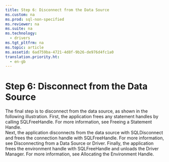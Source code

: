 ```yaml
---
title: Step 6: Disconnect from the Data Source
ms.custom: na
ms.prod: sql-non-specified
ms.reviewer: na
ms.suite: na
ms.technology: 
  - drivers
ms.tgt_pltfrm: na
ms.topic: article
ms.assetid: 6ad759ba-4721-4d8f-9b26-de976d4fc1a0
translation.priority.ht: 
  - en-gb
---
```

# Step 6: Disconnect from the Data Source
<?xml version="1.0" encoding="utf-8"?>
<developerWalkthroughDocument xmlns="http://ddue.schemas.microsoft.com/authoring/2003/5" xmlns:xlink="http://www.w3.org/1999/xlink" xmlns:xsi="http://www.w3.org/2001/XMLSchema-instance" xsi:schemaLocation="http://ddue.schemas.microsoft.com/authoring/2003/5 http://dduestorage.blob.core.windows.net/ddueschema/developer.xsd">
  <introduction>
    <para>The final step is to disconnect from the data source, as shown in the following illustration. First, the application frees any statement handles by calling <legacyBold>SQLFreeHandle</legacyBold>. For more information, see <legacyLink xlink:href="ee18e2f1-2690-4cc1-9e5c-e20244e5d480">Freeing a Statement Handle</legacyLink>.</para>
    <mediaLink>
      <image xlink:href="792336b3-c80d-4c45-94b9-2b74692afdec" />
    </mediaLink>
  </introduction>
  <section>
    <content>
      <para>Next, the application disconnects from the data source with <legacyBold>SQLDisconnect</legacyBold> and frees the connection handle with <legacyBold>SQLFreeHandle</legacyBold>. For more information, see <legacyLink xlink:href="83dbf0bf-b400-41fb-8537-9b016050dc3c">Disconnecting from a Data Source or Driver</legacyLink>.</para>
      <para>Finally, the application frees the environment handle with <legacyBold>SQLFreeHandle</legacyBold> and unloads the Driver Manager. For more information, see <legacyLink xlink:href="77b5d1d6-7eb7-428d-bf75-a5c5a325d25c">Allocating the Environment Handle</legacyLink>.</para>
    </content>
  </section>
  <relatedTopics />
</developerWalkthroughDocument>